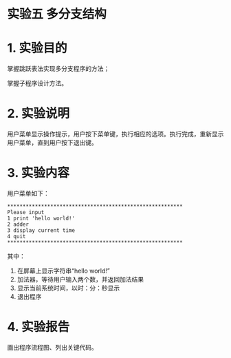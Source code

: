 # 实验五 多分支结构

# 1. 实验目的

掌握跳跃表法实现多分支程序的方法；

掌握子程序设计方法。

# 2. 实验说明

用户菜单显示操作提示，用户按下菜单键，执行相应的选项。执行完成，重新显示用户菜单，直到用户按下退出键。

# 3. 实验内容

用户菜单如下：

```
*********************************************************
Please input
1 print 'hello world!'
2 adder
3 display current time
4 quit
*********************************************************
```

其中：

1. 在屏幕上显示字符串“hello world!”
2. 加法器，等待用户输入两个数，并返回加法结果
3. 显示当前系统时间，以时：分：秒显示
4. 退出程序

# 4. 实验报告

画出程序流程图、列出关键代码。
